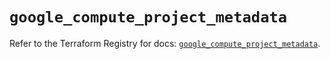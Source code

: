 # `google_compute_project_metadata`

Refer to the Terraform Registry for docs: [`google_compute_project_metadata`](https://registry.terraform.io/providers/hashicorp/google/6.39.0/docs/resources/compute_project_metadata).
